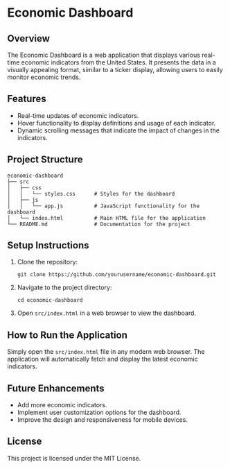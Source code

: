 # Economic Dashboard

## Overview
The Economic Dashboard is a web application that displays various real-time economic indicators from the United States. It presents the data in a visually appealing format, similar to a ticker display, allowing users to easily monitor economic trends.

## Features
- Real-time updates of economic indicators.
- Hover functionality to display definitions and usage of each indicator.
- Dynamic scrolling messages that indicate the impact of changes in the indicators.

## Project Structure
```
economic-dashboard
├── src
│   ├── css
│   │   └── styles.css      # Styles for the dashboard
│   ├── js
│   │   └── app.js          # JavaScript functionality for the dashboard
│   └── index.html          # Main HTML file for the application
└── README.md               # Documentation for the project
```

## Setup Instructions
1. Clone the repository:
   ```
   git clone https://github.com/yourusername/economic-dashboard.git
   ```
2. Navigate to the project directory:
   ```
   cd economic-dashboard
   ```
3. Open `src/index.html` in a web browser to view the dashboard.

## How to Run the Application
Simply open the `src/index.html` file in any modern web browser. The application will automatically fetch and display the latest economic indicators.

## Future Enhancements
- Add more economic indicators.
- Implement user customization options for the dashboard.
- Improve the design and responsiveness for mobile devices.

## License
This project is licensed under the MIT License.